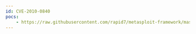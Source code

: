 ```yaml
---
id: CVE-2010-0840
pocs:
    - https://raw.githubusercontent.com/rapid7/metasploit-framework/master/modules/exploits/multi/browser/java_trusted_chain.rb
---
```

